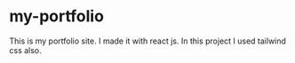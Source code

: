 # my-portfolio

This is my portfolio site. I made it with react js. In this project I used tailwind css also.
